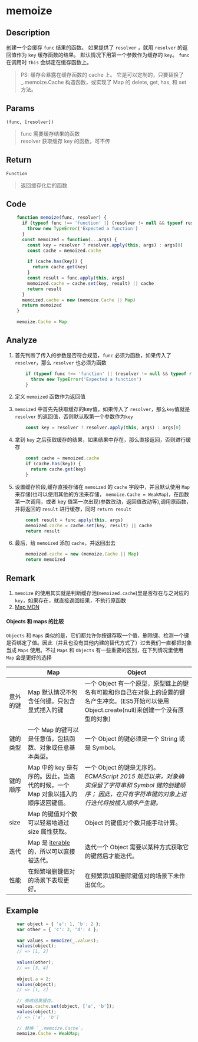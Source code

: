 # memoize

## Description 
创建一个会缓存 `func` 结果的函数。 如果提供了 `resolver` ，就用 `resolver` 的返回值作为 `key` 缓存函数的结果。 默认情况下用第一个参数作为缓存的 `key`。 `func` 在调用时 `this` 会绑定在缓存函数上。

> PS: 缓存会暴露在缓存函数的 cache 上。 它是可以定制的，只要替换了 _.memoize.Cache 构造函数，或实现了 Map 的 delete, get, has, 和 set 方法。
> 

## Params
`(func, [resolver])`
> func 需要缓存结果的函数
> <br/>
> resolver 获取缓存 key 的函数，可不传
> 

## Return
`Function`
> 返回缓存化后的函数
> 

## Code
```js
    function memoize(func, resolver) {
      if (typeof func !== 'function' || (resolver != null && typeof resolver !== 'function')) {
        throw new TypeError('Expected a function')
      }
      const memoized = function(...args) {
        const key = resolver ? resolver.apply(this, args) : args[0]
        const cache = memoized.cache
    
        if (cache.has(key)) {
          return cache.get(key)
        }
        const result = func.apply(this, args)
        memoized.cache = cache.set(key, result) || cache
        return result
      }
      memoized.cache = new (memoize.Cache || Map)
      return memoized
    }
    
    memoize.Cache = Map
```

## Analyze

1. 首先判断了传入的参数是否符合规范，`func` 必须为函数，如果传入了 `resolver`，那么 `resolver` 也必须为函数

    ```js
        if (typeof func !== 'function' || (resolver != null && typeof resolver !== 'function')) {
          throw new TypeError('Expected a function')
        }
    ```

2. 定义 `memoized` 函数作为返回值

3. `memoized` 中首先先获取缓存的key值，如果传入了 `resolver`，那么`key`值就是 `resolver` 的返回值，否则默认取第一个参数作为`key`

    ```js
        const key = resolver ? resolver.apply(this, args) : args[0]
    ```
4. 拿到 `key` 之后获取缓存的结果，如果结果中存在，那么直接返回，否则进行缓存

    ```js
        const cache = memoized.cache
        if (cache.has(key)) {
          return cache.get(key)
        }
    ```
    
5. 设置缓存阶段,缓存直接存储在 `memoized` 的 `cache` 字段中，并且默认使用 `Map` 来存储(也可以使用其他的方法来存储， `memoize.Cache = WeakMap`)，在函数第一次调用，或者 key 值第一次出现(参数改动，返回值改动等),调用原函数，并将返回的 `result` 进行缓存，同时 `return result`

    ```js
        const result = func.apply(this, args)
        memoized.cache = cache.set(key, result) || cache
        return result
    ```
    
6. 最后，给 `memoized` 添加 `cache`，并返回出去

    ```js
        memoized.cache = new (memoize.Cache || Map)
        return memoized
    ```
    



## Remark
1. `memoize` 的使用其实就是判断缓存池(`memoized.cache`)里是否存在与之对应的 `key`，如果存在，就直接返回结果，不执行原函数
2. [Map MDN](https://developer.mozilla.org/zh-CN/docs/Web/JavaScript/Reference/Global_Objects/Map)

#### Objects 和 maps 的比较
`Objects` 和 `Maps` 类似的是，它们都允许你按键存取一个值、删除键、检测一个键是否绑定了值。因此（并且也没有其他内建的替代方式了）过去我们一直都把对象当成 `Maps` 使用。不过 `Maps` 和 `Objects` 有一些重要的区别，在下列情况里使用 `Map` 会是更好的选择

| &nbsp;&nbsp; | Map | Object|
|---|----|----|
|意外的键| Map 默认情况不包含任何键。只包含显式插入的键 |一个 Object 有一个原型，原型链上的键名有可能和你自己在对象上的设置的键名产生冲突。(ES5开始可以使用 Object.create(null)来创建一个没有原型的对象)|
|键的类型| 一个 Map 的键可以是任意值，包括函数、对象或任意基本类型。 |一个 Object 的键必须是一个 String 或是 Symbol。|
|键的顺序| Map 中的 key 是有序的。因此，当迭代的时候，一个 Map 对象以插入的顺序返回键值。 |一个 Object 的键是无序的。<br/> *ECMAScript 2015 规范以来，对象确实保留了字符串和 Symbol 键的创建顺序； 因此，在只有字符串键的对象上进行迭代将按插入顺序产生键。*|
|size| Map 的键值对个数可以轻易地通过 size 属性获取。 |Object 的键值对个数只能手动计算。|
|迭代| Map 是 [iterable](https://developer.mozilla.org/zh-CN/docs/Web/JavaScript/Reference/Iteration_protocols) 的，所以可以直接被迭代。 |迭代一个 Object 需要以某种方式获取它的键然后才能迭代。|
|性能| 在频繁增删键值对的场景下表现更好。 |在频繁添加和删除键值对的场景下未作出优化。|



## Example
```js
    var object = { 'a': 1, 'b': 2 };
    var other = { 'c': 3, 'd': 4 };
     
    var values = memoize(_.values);
    values(object);
    // => [1, 2]
     
    values(other);
    // => [3, 4]
     
    object.a = 2;
    values(object);
    // => [1, 2]
     
    // 修改结果缓存。
    values.cache.set(object, ['a', 'b']);
    values(object);
    // => ['a', 'b']
     
    // 替换 `_.memoize.Cache`。
    memoize.Cache = WeakMap;
```
